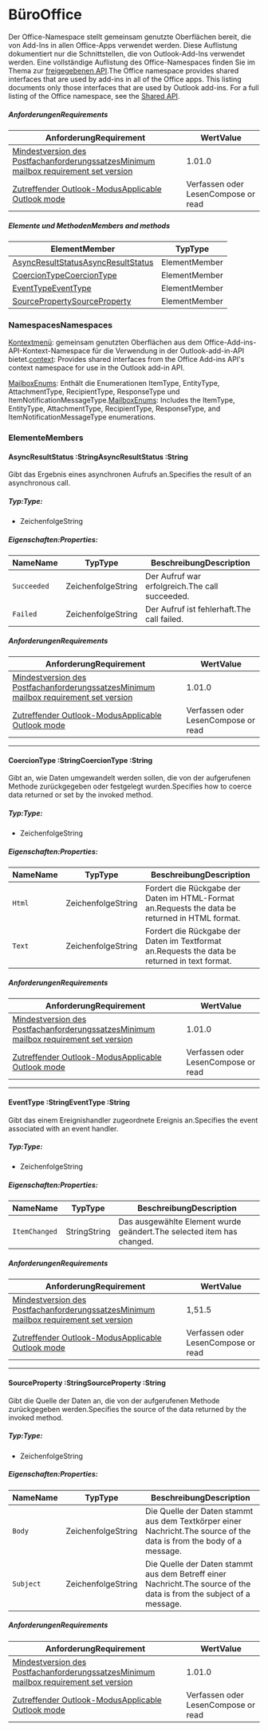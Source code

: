  

# <a name="office"></a><span data-ttu-id="18f32-101">Büro</span><span class="sxs-lookup"><span data-stu-id="18f32-101">Office</span></span>

<span data-ttu-id="18f32-p101">Der Office-Namespace stellt gemeinsam genutzte Oberflächen bereit, die von Add-Ins in allen Office-Apps verwendet werden. Diese Auflistung dokumentiert nur die Schnittstellen, die von Outlook-Add-Ins verwendet werden. Eine vollständige Auflistung des Office-Namespaces finden Sie im Thema zur [freigegebenen API](/javascript/api/office).</span><span class="sxs-lookup"><span data-stu-id="18f32-p101">The Office namespace provides shared interfaces that are used by add-ins in all of the Office apps. This listing documents only those interfaces that are used by Outlook add-ins. For a full listing of the Office namespace, see the [Shared API](/javascript/api/office).</span></span>

##### <a name="requirements"></a><span data-ttu-id="18f32-104">Anforderungen</span><span class="sxs-lookup"><span data-stu-id="18f32-104">Requirements</span></span>

|<span data-ttu-id="18f32-105">Anforderung</span><span class="sxs-lookup"><span data-stu-id="18f32-105">Requirement</span></span>| <span data-ttu-id="18f32-106">Wert</span><span class="sxs-lookup"><span data-stu-id="18f32-106">Value</span></span>|
|---|---|
|[<span data-ttu-id="18f32-107">Mindestversion des Postfachanforderungssatzes</span><span class="sxs-lookup"><span data-stu-id="18f32-107">Minimum mailbox requirement set version</span></span>](/javascript/office/requirement-sets/outlook-api-requirement-sets)| <span data-ttu-id="18f32-108">1.0</span><span class="sxs-lookup"><span data-stu-id="18f32-108">1.0</span></span>|
|[<span data-ttu-id="18f32-109">Zutreffender Outlook-Modus</span><span class="sxs-lookup"><span data-stu-id="18f32-109">Applicable Outlook mode</span></span>](https://docs.microsoft.com/outlook/add-ins/#extension-points)| <span data-ttu-id="18f32-110">Verfassen oder Lesen</span><span class="sxs-lookup"><span data-stu-id="18f32-110">Compose or read</span></span>|

##### <a name="members-and-methods"></a><span data-ttu-id="18f32-111">Elemente und Methoden</span><span class="sxs-lookup"><span data-stu-id="18f32-111">Members and methods</span></span>

| <span data-ttu-id="18f32-112">Element</span><span class="sxs-lookup"><span data-stu-id="18f32-112">Member</span></span> | <span data-ttu-id="18f32-113">Typ</span><span class="sxs-lookup"><span data-stu-id="18f32-113">Type</span></span> |
|--------|------|
| [<span data-ttu-id="18f32-114">AsyncResultStatus</span><span class="sxs-lookup"><span data-stu-id="18f32-114">AsyncResultStatus</span></span>](#asyncresultstatus-string) | <span data-ttu-id="18f32-115">Element</span><span class="sxs-lookup"><span data-stu-id="18f32-115">Member</span></span> |
| [<span data-ttu-id="18f32-116">CoercionType</span><span class="sxs-lookup"><span data-stu-id="18f32-116">CoercionType</span></span>](#coerciontype-string) | <span data-ttu-id="18f32-117">Element</span><span class="sxs-lookup"><span data-stu-id="18f32-117">Member</span></span> |
| [<span data-ttu-id="18f32-118">EventType</span><span class="sxs-lookup"><span data-stu-id="18f32-118">EventType</span></span>](#eventtype-string) | <span data-ttu-id="18f32-119">Element</span><span class="sxs-lookup"><span data-stu-id="18f32-119">Member</span></span> |
| [<span data-ttu-id="18f32-120">SourceProperty</span><span class="sxs-lookup"><span data-stu-id="18f32-120">SourceProperty</span></span>](#sourceproperty-string) | <span data-ttu-id="18f32-121">Element</span><span class="sxs-lookup"><span data-stu-id="18f32-121">Member</span></span> |

### <a name="namespaces"></a><span data-ttu-id="18f32-122">Namespaces</span><span class="sxs-lookup"><span data-stu-id="18f32-122">Namespaces</span></span>

<span data-ttu-id="18f32-123">[Kontextmenü](office.context.md): gemeinsam genutzten Oberflächen aus dem Office-Add-ins-API-Kontext-Namespace für die Verwendung in der Outlook-add-in-API bietet.</span><span class="sxs-lookup"><span data-stu-id="18f32-123">[context](office.context.md): Provides shared interfaces from the Office Add-ins API's context namespace for use in the Outlook add-in API.</span></span>

<span data-ttu-id="18f32-124">[MailboxEnums](/javascript/api/outlook/office.mailboxenums.attachmenttype): Enthält die Enumerationen ItemType, EntityType, AttachmentType, RecipientType, ResponseType und ItemNotificationMessageType.</span><span class="sxs-lookup"><span data-stu-id="18f32-124">[MailboxEnums](/javascript/api/outlook/office.mailboxenums.attachmenttype): Includes the ItemType, EntityType, AttachmentType, RecipientType, ResponseType, and ItemNotificationMessageType enumerations.</span></span>

### <a name="members"></a><span data-ttu-id="18f32-125">Elemente</span><span class="sxs-lookup"><span data-stu-id="18f32-125">Members</span></span>

####  <a name="asyncresultstatus-string"></a><span data-ttu-id="18f32-126">AsyncResultStatus :String</span><span class="sxs-lookup"><span data-stu-id="18f32-126">AsyncResultStatus :String</span></span>

<span data-ttu-id="18f32-127">Gibt das Ergebnis eines asynchronen Aufrufs an.</span><span class="sxs-lookup"><span data-stu-id="18f32-127">Specifies the result of an asynchronous call.</span></span>

##### <a name="type"></a><span data-ttu-id="18f32-128">Typ:</span><span class="sxs-lookup"><span data-stu-id="18f32-128">Type:</span></span>

*   <span data-ttu-id="18f32-129">Zeichenfolge</span><span class="sxs-lookup"><span data-stu-id="18f32-129">String</span></span>

##### <a name="properties"></a><span data-ttu-id="18f32-130">Eigenschaften:</span><span class="sxs-lookup"><span data-stu-id="18f32-130">Properties:</span></span>

|<span data-ttu-id="18f32-131">Name</span><span class="sxs-lookup"><span data-stu-id="18f32-131">Name</span></span>| <span data-ttu-id="18f32-132">Typ</span><span class="sxs-lookup"><span data-stu-id="18f32-132">Type</span></span>| <span data-ttu-id="18f32-133">Beschreibung</span><span class="sxs-lookup"><span data-stu-id="18f32-133">Description</span></span>|
|---|---|---|
|`Succeeded`| <span data-ttu-id="18f32-134">Zeichenfolge</span><span class="sxs-lookup"><span data-stu-id="18f32-134">String</span></span>|<span data-ttu-id="18f32-135">Der Aufruf war erfolgreich.</span><span class="sxs-lookup"><span data-stu-id="18f32-135">The call succeeded.</span></span>|
|`Failed`| <span data-ttu-id="18f32-136">Zeichenfolge</span><span class="sxs-lookup"><span data-stu-id="18f32-136">String</span></span>|<span data-ttu-id="18f32-137">Der Aufruf ist fehlerhaft.</span><span class="sxs-lookup"><span data-stu-id="18f32-137">The call failed.</span></span>|

##### <a name="requirements"></a><span data-ttu-id="18f32-138">Anforderungen</span><span class="sxs-lookup"><span data-stu-id="18f32-138">Requirements</span></span>

|<span data-ttu-id="18f32-139">Anforderung</span><span class="sxs-lookup"><span data-stu-id="18f32-139">Requirement</span></span>| <span data-ttu-id="18f32-140">Wert</span><span class="sxs-lookup"><span data-stu-id="18f32-140">Value</span></span>|
|---|---|
|[<span data-ttu-id="18f32-141">Mindestversion des Postfachanforderungssatzes</span><span class="sxs-lookup"><span data-stu-id="18f32-141">Minimum mailbox requirement set version</span></span>](/javascript/office/requirement-sets/outlook-api-requirement-sets)| <span data-ttu-id="18f32-142">1.0</span><span class="sxs-lookup"><span data-stu-id="18f32-142">1.0</span></span>|
|[<span data-ttu-id="18f32-143">Zutreffender Outlook-Modus</span><span class="sxs-lookup"><span data-stu-id="18f32-143">Applicable Outlook mode</span></span>](https://docs.microsoft.com/outlook/add-ins/#extension-points)| <span data-ttu-id="18f32-144">Verfassen oder Lesen</span><span class="sxs-lookup"><span data-stu-id="18f32-144">Compose or read</span></span>|

---

####  <a name="coerciontype-string"></a><span data-ttu-id="18f32-145">CoercionType :String</span><span class="sxs-lookup"><span data-stu-id="18f32-145">CoercionType :String</span></span>

<span data-ttu-id="18f32-146">Gibt an, wie Daten umgewandelt werden sollen, die von der aufgerufenen Methode zurückgegeben oder festgelegt wurden.</span><span class="sxs-lookup"><span data-stu-id="18f32-146">Specifies how to coerce data returned or set by the invoked method.</span></span>

##### <a name="type"></a><span data-ttu-id="18f32-147">Typ:</span><span class="sxs-lookup"><span data-stu-id="18f32-147">Type:</span></span>

*   <span data-ttu-id="18f32-148">Zeichenfolge</span><span class="sxs-lookup"><span data-stu-id="18f32-148">String</span></span>

##### <a name="properties"></a><span data-ttu-id="18f32-149">Eigenschaften:</span><span class="sxs-lookup"><span data-stu-id="18f32-149">Properties:</span></span>

|<span data-ttu-id="18f32-150">Name</span><span class="sxs-lookup"><span data-stu-id="18f32-150">Name</span></span>| <span data-ttu-id="18f32-151">Typ</span><span class="sxs-lookup"><span data-stu-id="18f32-151">Type</span></span>| <span data-ttu-id="18f32-152">Beschreibung</span><span class="sxs-lookup"><span data-stu-id="18f32-152">Description</span></span>|
|---|---|---|
|`Html`| <span data-ttu-id="18f32-153">Zeichenfolge</span><span class="sxs-lookup"><span data-stu-id="18f32-153">String</span></span>|<span data-ttu-id="18f32-154">Fordert die Rückgabe der Daten im HTML-Format an.</span><span class="sxs-lookup"><span data-stu-id="18f32-154">Requests the data be returned in HTML format.</span></span>|
|`Text`| <span data-ttu-id="18f32-155">Zeichenfolge</span><span class="sxs-lookup"><span data-stu-id="18f32-155">String</span></span>|<span data-ttu-id="18f32-156">Fordert die Rückgabe der Daten im Textformat an.</span><span class="sxs-lookup"><span data-stu-id="18f32-156">Requests the data be returned in text format.</span></span>|

##### <a name="requirements"></a><span data-ttu-id="18f32-157">Anforderungen</span><span class="sxs-lookup"><span data-stu-id="18f32-157">Requirements</span></span>

|<span data-ttu-id="18f32-158">Anforderung</span><span class="sxs-lookup"><span data-stu-id="18f32-158">Requirement</span></span>| <span data-ttu-id="18f32-159">Wert</span><span class="sxs-lookup"><span data-stu-id="18f32-159">Value</span></span>|
|---|---|
|[<span data-ttu-id="18f32-160">Mindestversion des Postfachanforderungssatzes</span><span class="sxs-lookup"><span data-stu-id="18f32-160">Minimum mailbox requirement set version</span></span>](/javascript/office/requirement-sets/outlook-api-requirement-sets)| <span data-ttu-id="18f32-161">1.0</span><span class="sxs-lookup"><span data-stu-id="18f32-161">1.0</span></span>|
|[<span data-ttu-id="18f32-162">Zutreffender Outlook-Modus</span><span class="sxs-lookup"><span data-stu-id="18f32-162">Applicable Outlook mode</span></span>](https://docs.microsoft.com/outlook/add-ins/#extension-points)| <span data-ttu-id="18f32-163">Verfassen oder Lesen</span><span class="sxs-lookup"><span data-stu-id="18f32-163">Compose or read</span></span>|

---

####  <a name="eventtype-string"></a><span data-ttu-id="18f32-164">EventType :String</span><span class="sxs-lookup"><span data-stu-id="18f32-164">EventType :String</span></span>

<span data-ttu-id="18f32-165">Gibt das einem Ereignishandler zugeordnete Ereignis an.</span><span class="sxs-lookup"><span data-stu-id="18f32-165">Specifies the event associated with an event handler.</span></span>

##### <a name="type"></a><span data-ttu-id="18f32-166">Typ:</span><span class="sxs-lookup"><span data-stu-id="18f32-166">Type:</span></span>

*   <span data-ttu-id="18f32-167">Zeichenfolge</span><span class="sxs-lookup"><span data-stu-id="18f32-167">String</span></span>

##### <a name="properties"></a><span data-ttu-id="18f32-168">Eigenschaften:</span><span class="sxs-lookup"><span data-stu-id="18f32-168">Properties:</span></span>

| <span data-ttu-id="18f32-169">Name</span><span class="sxs-lookup"><span data-stu-id="18f32-169">Name</span></span> | <span data-ttu-id="18f32-170">Typ</span><span class="sxs-lookup"><span data-stu-id="18f32-170">Type</span></span> | <span data-ttu-id="18f32-171">Beschreibung</span><span class="sxs-lookup"><span data-stu-id="18f32-171">Description</span></span> |
|---|---|---|
|`ItemChanged`| <span data-ttu-id="18f32-172">String</span><span class="sxs-lookup"><span data-stu-id="18f32-172">String</span></span> | <span data-ttu-id="18f32-173">Das ausgewählte Element wurde geändert.</span><span class="sxs-lookup"><span data-stu-id="18f32-173">The selected item has changed.</span></span> |

##### <a name="requirements"></a><span data-ttu-id="18f32-174">Anforderungen</span><span class="sxs-lookup"><span data-stu-id="18f32-174">Requirements</span></span>

|<span data-ttu-id="18f32-175">Anforderung</span><span class="sxs-lookup"><span data-stu-id="18f32-175">Requirement</span></span>| <span data-ttu-id="18f32-176">Wert</span><span class="sxs-lookup"><span data-stu-id="18f32-176">Value</span></span>|
|---|---|
|[<span data-ttu-id="18f32-177">Mindestversion des Postfachanforderungssatzes</span><span class="sxs-lookup"><span data-stu-id="18f32-177">Minimum mailbox requirement set version</span></span>](/javascript/office/requirement-sets/outlook-api-requirement-sets)| <span data-ttu-id="18f32-178">1,5</span><span class="sxs-lookup"><span data-stu-id="18f32-178">1.5</span></span> |
|[<span data-ttu-id="18f32-179">Zutreffender Outlook-Modus</span><span class="sxs-lookup"><span data-stu-id="18f32-179">Applicable Outlook mode</span></span>](https://docs.microsoft.com/outlook/add-ins/#extension-points)| <span data-ttu-id="18f32-180">Verfassen oder Lesen</span><span class="sxs-lookup"><span data-stu-id="18f32-180">Compose or read</span></span> |

---

####  <a name="sourceproperty-string"></a><span data-ttu-id="18f32-181">SourceProperty :String</span><span class="sxs-lookup"><span data-stu-id="18f32-181">SourceProperty :String</span></span>

<span data-ttu-id="18f32-182">Gibt die Quelle der Daten an, die von der aufgerufenen Methode zurückgegeben werden.</span><span class="sxs-lookup"><span data-stu-id="18f32-182">Specifies the source of the data returned by the invoked method.</span></span>

##### <a name="type"></a><span data-ttu-id="18f32-183">Typ:</span><span class="sxs-lookup"><span data-stu-id="18f32-183">Type:</span></span>

*   <span data-ttu-id="18f32-184">Zeichenfolge</span><span class="sxs-lookup"><span data-stu-id="18f32-184">String</span></span>

##### <a name="properties"></a><span data-ttu-id="18f32-185">Eigenschaften:</span><span class="sxs-lookup"><span data-stu-id="18f32-185">Properties:</span></span>

|<span data-ttu-id="18f32-186">Name</span><span class="sxs-lookup"><span data-stu-id="18f32-186">Name</span></span>| <span data-ttu-id="18f32-187">Typ</span><span class="sxs-lookup"><span data-stu-id="18f32-187">Type</span></span>| <span data-ttu-id="18f32-188">Beschreibung</span><span class="sxs-lookup"><span data-stu-id="18f32-188">Description</span></span>|
|---|---|---|
|`Body`| <span data-ttu-id="18f32-189">Zeichenfolge</span><span class="sxs-lookup"><span data-stu-id="18f32-189">String</span></span>|<span data-ttu-id="18f32-190">Die Quelle der Daten stammt aus dem Textkörper einer Nachricht.</span><span class="sxs-lookup"><span data-stu-id="18f32-190">The source of the data is from the body of a message.</span></span>|
|`Subject`| <span data-ttu-id="18f32-191">Zeichenfolge</span><span class="sxs-lookup"><span data-stu-id="18f32-191">String</span></span>|<span data-ttu-id="18f32-192">Die Quelle der Daten stammt aus dem Betreff einer Nachricht.</span><span class="sxs-lookup"><span data-stu-id="18f32-192">The source of the data is from the subject of a message.</span></span>|

##### <a name="requirements"></a><span data-ttu-id="18f32-193">Anforderungen</span><span class="sxs-lookup"><span data-stu-id="18f32-193">Requirements</span></span>

|<span data-ttu-id="18f32-194">Anforderung</span><span class="sxs-lookup"><span data-stu-id="18f32-194">Requirement</span></span>| <span data-ttu-id="18f32-195">Wert</span><span class="sxs-lookup"><span data-stu-id="18f32-195">Value</span></span>|
|---|---|
|[<span data-ttu-id="18f32-196">Mindestversion des Postfachanforderungssatzes</span><span class="sxs-lookup"><span data-stu-id="18f32-196">Minimum mailbox requirement set version</span></span>](/javascript/office/requirement-sets/outlook-api-requirement-sets)| <span data-ttu-id="18f32-197">1.0</span><span class="sxs-lookup"><span data-stu-id="18f32-197">1.0</span></span>|
|[<span data-ttu-id="18f32-198">Zutreffender Outlook-Modus</span><span class="sxs-lookup"><span data-stu-id="18f32-198">Applicable Outlook mode</span></span>](https://docs.microsoft.com/outlook/add-ins/#extension-points)| <span data-ttu-id="18f32-199">Verfassen oder Lesen</span><span class="sxs-lookup"><span data-stu-id="18f32-199">Compose or read</span></span>|